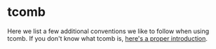 # tcomb

Here we list a few additional conventions we like to follow when using tcomb. If you don't know what tcomb is, [here's a proper introduction](../javascript/typing_js.md).
